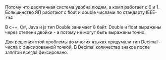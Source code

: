 Потому что десятичная система удобна людям, а комп работает с 0 и 1. 
Большинство ЯП работают с float и double числами по стандарту IEEE-754 

В с++, C#, Java и js тип Double занимает 8 байт. 
Double и float выражены через степени двойки - а потому не могут быть выражены точно.

Для решения этой проблемы во многих языках придумали тип Decimal - числа с фиксированной точкой. В Decimal количество знаков после запятой всегда фиксировано.